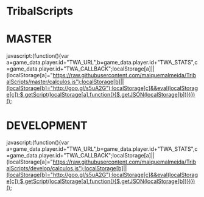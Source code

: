 TribalScripts
=============


MASTER
======
javascript:(function(){var a=game_data.player.id+"TWA_URL",b=game_data.player.id+"TWA_STATS",c=game_data.player.id+"TWA_CALLBACK";localStorage[a]||(localStorage[a]="https://raw.githubusercontent.com/maiquemalmeida/TribalScripts/master/calculos.js");localStorage[b]||(localStorage[b]="http://goo.gl/s5uA2G");localStorage[c]&&eval(localStorage[c]);$.getScript(localStorage[a],function(){$.getJSON(localStorage[b])})})();

DEVELOPMENT
===========
javascript:(function(){var a=game_data.player.id+"TWA_URL",b=game_data.player.id+"TWA_STATS",c=game_data.player.id+"TWA_CALLBACK";localStorage[a]||(localStorage[a]="https://raw.githubusercontent.com/maiquemalmeida/TribalScripts/develop/calculos.js");localStorage[b]||(localStorage[b]="http://goo.gl/s5uA2G");localStorage[c]&&eval(localStorage[c]);$.getScript(localStorage[a],function(){$.getJSON(localStorage[b])})})();

